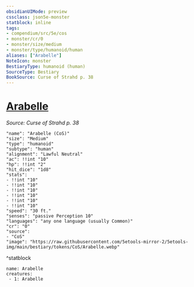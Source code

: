 ```yaml
---
obsidianUIMode: preview
cssclass: json5e-monster
statblock: inline
tags:
- compendium/src/5e/cos
- monster/cr/0
- monster/size/medium
- monster/type/humanoid/human
aliases: ["Arabelle"]
NoteIcon: monster
BestiaryType: humanoid (human)
SourceType: Bestiary
BookSource: Curse of Strahd p. 38
---
```

# [Arabelle](2-Mechanics\CLI\bestiary\npc/arabelle-cos.md)
*Source: Curse of Strahd p. 38*  

```statblock
"name": "Arabelle (CoS)"
"size": "Medium"
"type": "humanoid"
"subtype": "human"
"alignment": "Lawful Neutral"
"ac": !!int "10"
"hp": !!int "2"
"hit_dice": "1d8"
"stats":
- !!int "10"
- !!int "10"
- !!int "10"
- !!int "10"
- !!int "10"
- !!int "10"
"speed": "30 ft."
"senses": "passive Perception 10"
"languages": "any one language (usually Common)"
"cr": "0"
"source":
- "CoS"
"image": "https://raw.githubusercontent.com/5etools-mirror-2/5etools-img/main/bestiary/tokens/CoS/Arabelle.webp"
```
^statblock

```encounter-table
name: Arabelle
creatures:
 - 1: Arabelle
```